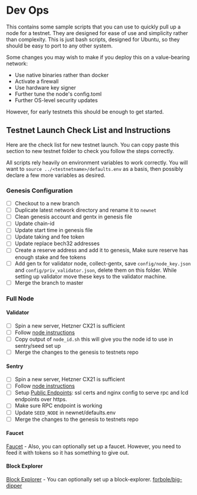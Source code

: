 # Dev Ops

This contains some sample scripts that you can use to quickly pull up a node for a testnet.
They are designed for ease of use and simplicity rather than complexity. This is just bash scripts,
designed for Ubuntu, so they should be easy to port to any other system.

Some changes you may wish to make if you deploy this on a value-bearing network:

* Use native binaries rather than docker
* Activate a firewall
* Use hardware key signer
* Further tune the node's config.toml
* Further OS-level security updates

However, for early testnets this should be enough to get started.

## Testnet Launch Check List and Instructions

Here are the check list for new testnet launch. 
You can copy paste this section to new testnet folder to check you follow the steps correctly.

All scripts rely heavily on environment variables to work correctly.
You will want to `source ../<testnetname>/defaults.env` as a basis, then
possibly declare a few more variables as desired.

### Genesis Configuration

- [ ] Checkout to a new branch
- [ ] Duplicate latest network directory and rename it to `newnet`
- [ ] Clean genesis account and gentx in genesis file
- [ ] Update chain-id
- [ ] Update start time in genesis file
- [ ] Update taking and fee token
- [ ] Update replace bech32 addresses
- [ ] Create a reserve address and add it to genesis, Make sure reserve has enough stake and fee tokens
- [ ] Add gen tx for validator node, collect-gentx, save `config/node_key.json` and `config/priv_validator.json`, delete them on this folder.
  While setting up validator move these keys to the validator machine.
- [ ] Merge the branch to master

### Full Node

#### Validator

- [ ] Spin a new server, Hetzner CX21 is sufficient
- [ ] Follow [node instructions](node/README.md)
- [ ] Copy output of `node_id.sh` this will give you the node id to use in sentry/seed set up
- [ ] Merge the changes to the genesis to testnets repo

#### Sentry

- [ ] Spin a new server, Hetzner CX21 is sufficient
- [ ] Follow [node instructions](node/README.md)
- [ ] Setup [Public Endpoints](./endpoints): ssl certs and nginx config to serve rpc and lcd endpoints over https. 
- [ ] Make sure RPC endpoint is working
- [ ] Update `SEED_NODE` in newnet/defaults.env
- [ ] Merge the changes to the genesis to testnets repo
 
#### Faucet

[Faucet](./faucet) - Also, you can optionally set up a faucet. However, you need to feed it with tokens
so it has something to give out.

#### Block Explorer

[Block Explorer](./big-dipper) - You can optionally set up a block-explorer. [forbole/big-dipper](https://github.com/CosmWasm/big-dipper)
